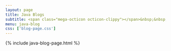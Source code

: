 ```yaml
---
layout: page
title: Java Blogs
subtitle: <span class="mega-octicon octicon-clippy"></span>&nbsp;&nbsp; Take notes about everything new
menu: java-blog
css: ['blog-page.css']
---
```

{% include java-blog-page.html %}